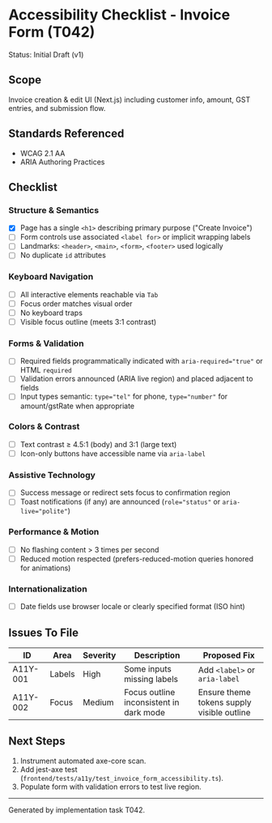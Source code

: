# Accessibility Checklist - Invoice Form (T042)

Status: Initial Draft (v1)

## Scope

Invoice creation & edit UI (Next.js) including customer info, amount, GST entries, and submission flow.

## Standards Referenced

- WCAG 2.1 AA
- ARIA Authoring Practices

## Checklist

### Structure & Semantics

- [x] Page has a single `<h1>` describing primary purpose ("Create Invoice")
- [ ] Form controls use associated `<label for>` or implicit wrapping labels
- [ ] Landmarks: `<header>`, `<main>`, `<form>`, `<footer>` used logically
- [ ] No duplicate `id` attributes

### Keyboard Navigation

- [ ] All interactive elements reachable via `Tab`
- [ ] Focus order matches visual order
- [ ] No keyboard traps
- [ ] Visible focus outline (meets 3:1 contrast)

### Forms & Validation

- [ ] Required fields programmatically indicated with `aria-required="true"` or HTML `required`
- [ ] Validation errors announced (ARIA live region) and placed adjacent to fields
- [ ] Input types semantic: `type="tel"` for phone, `type="number"` for amount/gstRate when appropriate

### Colors & Contrast

- [ ] Text contrast ≥ 4.5:1 (body) and 3:1 (large text)
- [ ] Icon-only buttons have accessible name via `aria-label`

### Assistive Technology

- [ ] Success message or redirect sets focus to confirmation region
- [ ] Toast notifications (if any) are announced (`role="status"` or `aria-live="polite"`)

### Performance & Motion

- [ ] No flashing content > 3 times per second
- [ ] Reduced motion respected (prefers-reduced-motion queries honored for animations)

### Internationalization

- [ ] Date fields use browser locale or clearly specified format (ISO hint)

## Issues To File

| ID       | Area   | Severity | Description                             | Proposed Fix                               |
| -------- | ------ | -------- | --------------------------------------- | ------------------------------------------ |
| A11Y-001 | Labels | High     | Some inputs missing labels              | Add `<label>` or `aria-label`              |
| A11Y-002 | Focus  | Medium   | Focus outline inconsistent in dark mode | Ensure theme tokens supply visible outline |

## Next Steps

1. Instrument automated axe-core scan.
2. Add jest-axe test (`frontend/tests/a11y/test_invoice_form_accessibility.ts`).
3. Populate form with validation errors to test live region.

---

Generated by implementation task T042.
